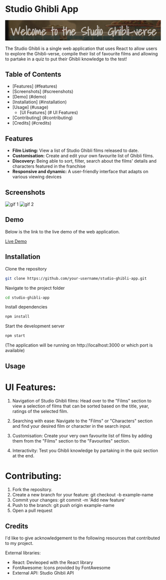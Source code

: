 # Studio Ghibli App

![Ghibli text](image.png)

The Studio Ghibli is a single web application that uses React to allow users to explore the Ghibli-verse, compile their list of favourite films and allowing to partake in a quiz to put their Ghibli knowledge to the test!

## Table of Contents

- [Features] (#features)
- [Screenshots] (#screenshots)
- [Demo] (#demo)
- [Installation] (#installation)
- [Usage] (#usage)
    - [UI Features] (# UI Features)
- [Contributing] (#contributing)
- [Credits] (#credits)

## Features

- **Film Listing:** View a list of Studio Ghibli films released to date.
- **Customisation:** Create and edit your own favourite list of Ghibli films.
- **Discovery:** Being able to sort, filter, search about the films' details and characters featured in the franchise 
- **Responsive and dynamic:** A user-friendly interface that adapts on various viewing devices 

## Screenshots

![gif 1](<gif 1.gif>)
![gif 2](<gif 2.gif>)

## Demo

Below is the link to the live demo of the web application.

[Live Demo](https://studio-ghibli00.netlify.app/)

## Installation

Clone the repository

```sh
git clone https://github.com/your-username/studio-ghibli-app.git
```

Navigate to the project folder

```sh
cd studio-ghibli-app
```
Install dependencies

```sh
npm install
```
Start the development server

```sh 
npm start
```
(The application will be running on http://localhost:3000 or which port is available)

## Usage

# UI Features:

1. Navigation of Studio Ghibli films: Head over to the "Films" section to view a selection of films that can be sorted based on the title, year, ratings of the selected film.

2. Searching with ease: Navigate to the "Films" or "Characters" section and find your desired film or character in the search input.

3. Customisation: Create your very own favourite list of films by adding them from the "Films" section to the "Favourites" section.

4. Interactivity: Test you Ghibli knowledge by partaking in the quiz section at the end. 


# Contributing:

1. Fork the repository.
2. Create a new branch for your feature: git checkout -b example-name
3. Commit your changes: git commit -m 'Add new feature'
4. Push to the branch: git push origin example-name
5. Open a pull request

## Credits

I'd like to give acknowledgement to the following resources that contributed to my project.

External libraries:
- React: Devleoped with the React library
- FontAwesome: Icons provided by FontAwesome
- External API: Studio Ghibli API